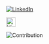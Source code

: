 <a href="https://www.linkedin.com/in/mireyalyons/" target="_blank"><img src="https://img.shields.io/badge/LinkedIn-%230077B5.svg?&style=flat-square&logo=linkedin&logoColor=white" alt="LinkedIn"></a>

<img src="https://img.shields.io/badge/VS%20Code-282C34?logo=visual-studio-code&logoColor=007ACC" alt="Visual Studio Code logo" title="Visual Studio Code" height="25" />



![Contribution](https://activity-graph.herokuapp.com/graph?username=mireyalyons&theme=react-dark&hide_border=true&area=true)
